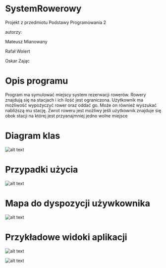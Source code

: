 # SystemRowerowy
Projekt z przedmiotu Podstawy Programowania 2

autorzy:

Mateusz Mianowany


Rafał Wolert


Oskar Zając

# Opis programu

Program ma symulować miejscy system rezerwacji rowerów. Rowery znajdują się na stacjach i ich ilość jest ograniczona. Użytkownik ma możliwość wypożyczyć rower oraz oddać go. Może on
również wyszukać nabliższą mu stację. Zwrot roweru jest możliwy jeśli użytkownik znajduje się obok stacji na której jest przyanajmniej jedno wolne miejsce

# Diagram klas

![alt text](https://raw.githubusercontent.com/zoskar/SystemRowerowy/master/UML/uml_class.jpg)

# Przypadki użycia

![alt text](https://raw.githubusercontent.com/zoskar/SystemRowerowy/master/UML/uml_use_case.jpg)

# Mapa do dyspozycji używkownika

![alt text](https://github.com/zoskar/SystemRowerowy/blob/master/system/src/resources/images/bg_final.jpg)

# Przykładowe widoki aplikacji

![alt text](https://github.com/zoskar/SystemRowerowy/blob/master/UML/wypozyczenie.png)

![alt text](https://github.com/zoskar/SystemRowerowy/blob/master/UML/stacja.png)
